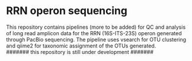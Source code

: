 # RRN operon sequencing #
This repository contains pipelines (more to be added) for QC and analysis of long read amplicon data for the RRN (16S-ITS-23S) operon generated through PacBio sequencing. The pipeline uses vsearch for OTU clustering and qiime2 for taxonomic assignment of the OTUs generated.  
####### this repository is still under development #######
